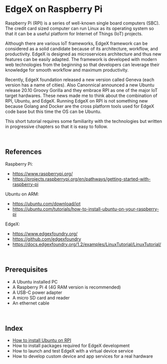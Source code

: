 # EdgeX on Raspberry Pi

Raspberry Pi (RPI) is a series of well-known single board computers (SBC). The credit card sized computer can run Linux as its operating system so that it can be a useful platform for Internet of Things (IoT) projects. 

Although there are various IoT frameworks, EdgeX framework can be considered as a solid candidate because of its architecture, workflow, and productivity. EdgeX is designed as microservices architecture and thus new features can be easily adapted. The framework is developed with modern web technologies from the beginning so that developers can leverage their knowledge for smooth workflow and maximum productivity.

Recently, EdgeX foundation released a new version called Geneva (each version has a name of cities). Also Canonnical announced a new Ubuntu release 20.10 Groovy Gorilla and they embrace RPI as one of the major IoT target hardwares. These news made me to think about the combination of RPI, Ubuntu, and EdgeX. Running EdgeX on RPI is not something new because Golang and Docker are the cross platform tools used for EdgeX code base but this time the OS can be Ubuntu.

This short tutorial requires some familiarity with the technologies but written in progressive chapters so that it is easy to follow.

<br/>

## References

Raspberry Pi:
- https://www.raspberrypi.org/
- https://projects.raspberrypi.org/en/pathways/getting-started-with-raspberry-pi

Ubuntu on ARM:
- https://ubuntu.com/download/iot
- https://ubuntu.com/tutorials/how-to-install-ubuntu-on-your-raspberry-pi

EdgeX: 
- https://www.edgexfoundry.org/
- https://github.com/edgexfoundry
- https://docs.edgexfoundry.org/1.2/examples/LinuxTutorial/LinuxTutorial/

<br/>

## Prerequisites

- A Ubuntu installed PC
- A Raspberry Pi 4 (4G RAM version is recommended)
- A USB-C power adapter
- A micro SD card and reader
- An ethernet cable

<br/>

## Index

- [How to install Ubuntu on RPI](01_install_ubuntu.md)
- How to install packages required for EdgeX development
- How to launch and test EdgeX with a virtual device service
- How to develop custom device and app services for a real hardware

